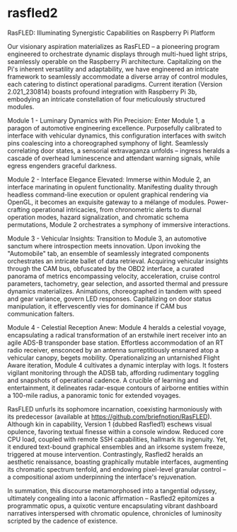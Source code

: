 # rasfled2

RasFLED: Illuminating Synergistic Capabilities on Raspberry Pi Platform

Our visionary aspiration materializes as RasFLED – a pioneering program engineered to orchestrate dynamic displays through multi-hued light strips, seamlessly operable on the Raspberry Pi architecture. Capitalizing on the Pi's inherent versatility and adaptability, we have engineered an intricate framework to seamlessly accommodate a diverse array of control modules, each catering to distinct operational paradigms. Current iteration (Version 2.021_230814) boasts profound integration with Raspberry Pi 3b, embodying an intricate constellation of four meticulously structured modules.

Module 1 - Luminary Dynamics with Pin Precision:
Enter Module 1, a paragon of automotive engineering excellence. Purposefully calibrated to interface with vehicular dynamics, this configuration interfaces with switch pins coalescing into a choreographed symphony of light. Seamlessly correlating door states, a sensorial extravaganza unfolds – ingress heralds a cascade of overhead luminescence and attendant warning signals, while egress engenders graceful darkness.

Module 2 - Interface Elegance Elevated:
Immerse within Module 2, an interface marinating in opulent functionality. Manifesting duality through headless command-line execution or opulent graphical rendering via OpenGL, it becomes an exquisite gateway to a mélange of modules. Power-crafting operational intricacies, from chronometric alerts to diurnal operation modes, hazard signalization, and chromatic schema permutations, Module 2 orchestrates a symphony of immersive interactions.

Module 3 - Vehicular Insights:
Transition to Module 3, an automotive sanctum where introspection meets innovation. Upon invoking the "Automobile" tab, an ensemble of seamlessly integrated components orchestrates an intricate ballet of data retrieval. Acquiring vehicular insights through the CAM bus, obfuscated by the OBD2 interface, a curated panorama of metrics encompassing velocity, acceleration, cruise control parameters, tachometry, gear selection, and assorted thermal and pressure dynamics materializes. Animations, choreographed in tandem with speed and gear variance, govern LED responses. Capitalizing on door status manipulation, it effervescently vies for dominance if CAM bus communication falters.

Module 4 - Celestial Reception Anew:
Module 4 heralds a celestial voyage, encapsulating a radical transformation of an erstwhile inert receiver into an agile ADS-B transponder base station. Effortless accommodation of an RT radio receiver, ensconced by an antenna surreptitiously ensnared atop a vehicular canopy, begets mobility. Operationalizing an untarnished Flight Aware iteration, Module 4 cultivates a dynamic interplay with logs. It fosters vigilant monitoring through the ADSB tab, affording rudimentary toggling and snapshots of operational cadence. A crucible of learning and entertainment, it delineates radar-esque contours of airborne entities within a 100-mile radius, a panoramic tonic for extended voyages.

RasFLED unfurls its sophomore incarnation, coexisting harmoniously with its predecessor (available at https://github.com/briefnotion/RasFLED). Although kin in capability, Version 1 (dubbed Rasfled1) eschews visual opulence, favoring textual finesse within a console window. Reduced core CPU load, coupled with remote SSH capabilities, hallmark its ingenuity. Yet, it endured text-bound graphical ensembles and an irksome system freeze, triggered at mouse intervention. Contrastingly, Rasfled2 heralds an aesthetic renaissance, boasting graphically mutable interfaces, augmenting its chromatic spectrum tenfold, and endowing pixel-level granular control – a compositional axiom underpinning the interface's rejuvenation.

In summation, this discourse metamorphosed into a tangential odyssey, ultimately congealing into a laconic affirmation – Rasfled2 epitomizes a programmatic opus, a quixotic venture encapsulating vibrant dashboard narratives interspersed with chromatic opulence, chronicles of luminosity scripted by the cadence of existence.